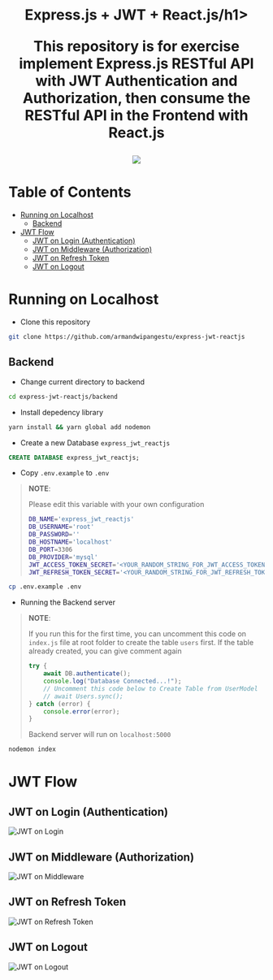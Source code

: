 <h1 align="center">Express.js + JWT + React.js/h1>
<p align="center">This repository is for exercise implement Express.js RESTful API with JWT Authentication and Authorization, then consume the RESTful API in the Frontend with React.js</p>

<img src="assets/banner.png">

# Table of Contents

-   [Running on Localhost](#running-on-localhost)
    -   [Backend](#backend)
-   [JWT Flow](#jwt-flow)
    -   [JWT on Login (Authentication)](#jwt-on-login-authentication)
    -   [JWT on Middleware (Authorization)](#jwt-on-middleware-authorization)
    -   [JWT on Refresh Token](#jwt-on-refresh-token)
    -   [JWT on Logout](#jwt-on-logout)

# Running on Localhost

-   Clone this repository

```bash
git clone https://github.com/armandwipangestu/express-jwt-reactjs
```

## Backend

-   Change current directory to backend

```bash
cd express-jwt-reactjs/backend
```

-   Install depedency library

```bash
yarn install && yarn global add nodemon
```

-   Create a new Database `express_jwt_reactjs`

```sql
CREATE DATABASE express_jwt_reactjs;
```

-   Copy `.env.example` to `.env`

> **NOTE**:
>
> Please edit this variable with your own configuration
>
> ```bash
> DB_NAME='express_jwt_reactjs'
> DB_USERNAME='root'
> DB_PASSWORD=''
> DB_HOSTNAME='localhost'
> DB_PORT=3306
> DB_PROVIDER='mysql'
> JWT_ACCESS_TOKEN_SECRET='<YOUR_RANDOM_STRING_FOR_JWT_ACCESS_TOKEN_SECRET>'
> JWT_REFRESH_TOKEN_SECRET='<YOUR_RANDOM_STRING_FOR_JWT_REFRESH_TOKEN_SECRET>'
> ```

```bash
cp .env.example .env
```

-   Running the Backend server

> **NOTE**:
>
> If you run this for the first time, you can uncomment this code on `index.js` file at root folder to create the table `users` first. If the table already created, you can give comment again
>
> ```js
> try {
>     await DB.authenticate();
>     console.log("Database Connected...!");
>     // Uncomment this code below to Create Table from UserModel
>     // await Users.sync();
> } catch (error) {
>     console.error(error);
> }
> ```
>
> Backend server will run on `localhost:5000`

```bash
nodemon index
```

# JWT Flow

## JWT on Login (Authentication)

![JWT on Login](backend/assets/img/JTW-on-Login.png)

## JWT on Middleware (Authorization)

![JWT on Middleware](backend/assets/img/JWT-on-Middleware.png)

## JWT on Refresh Token

![JWT on Refresh Token](backend/assets/img/JWT-on-Refresh-Token.png)

## JWT on Logout

![JWT on Logout](backend/assets/img/JWT-on-Logout.png)
